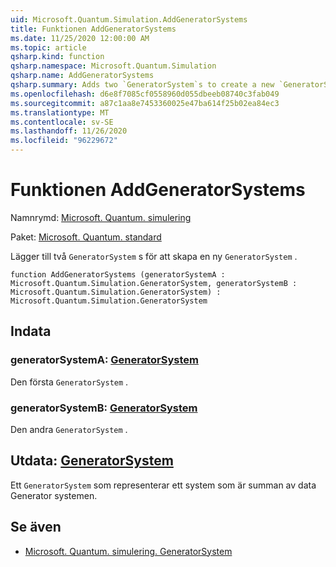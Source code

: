 ```yaml
---
uid: Microsoft.Quantum.Simulation.AddGeneratorSystems
title: Funktionen AddGeneratorSystems
ms.date: 11/25/2020 12:00:00 AM
ms.topic: article
qsharp.kind: function
qsharp.namespace: Microsoft.Quantum.Simulation
qsharp.name: AddGeneratorSystems
qsharp.summary: Adds two `GeneratorSystem`s to create a new `GeneratorSystem`.
ms.openlocfilehash: d6e8f7085cf0558960d055dbeeb08740c3fab049
ms.sourcegitcommit: a87c1aa8e7453360025e47ba614f25b02ea84ec3
ms.translationtype: MT
ms.contentlocale: sv-SE
ms.lasthandoff: 11/26/2020
ms.locfileid: "96229672"
---
```

# <a name="addgeneratorsystems-function"></a>Funktionen AddGeneratorSystems

Namnrymd: [Microsoft. Quantum. simulering](xref:Microsoft.Quantum.Simulation)

Paket: [Microsoft. Quantum. standard](https://nuget.org/packages/Microsoft.Quantum.Standard)


Lägger till två `GeneratorSystem` s för att skapa en ny `GeneratorSystem` .

```qsharp
function AddGeneratorSystems (generatorSystemA : Microsoft.Quantum.Simulation.GeneratorSystem, generatorSystemB : Microsoft.Quantum.Simulation.GeneratorSystem) : Microsoft.Quantum.Simulation.GeneratorSystem
```


## <a name="input"></a>Indata

### <a name="generatorsystema--generatorsystem"></a>generatorSystemA: [GeneratorSystem](xref:Microsoft.Quantum.Simulation.GeneratorSystem)

Den första `GeneratorSystem` .


### <a name="generatorsystemb--generatorsystem"></a>generatorSystemB: [GeneratorSystem](xref:Microsoft.Quantum.Simulation.GeneratorSystem)

Den andra `GeneratorSystem` .



## <a name="output--generatorsystem"></a>Utdata: [GeneratorSystem](xref:Microsoft.Quantum.Simulation.GeneratorSystem)

Ett `GeneratorSystem` som representerar ett system som är summan av data Generator systemen.

## <a name="see-also"></a>Se även

- [Microsoft. Quantum. simulering. GeneratorSystem](xref:Microsoft.Quantum.Simulation.GeneratorSystem)